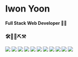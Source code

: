 # Iwon Yoon
#### Full Stack Web Developer 👩‍💻


### 🛠🔧🔨⛏⚒
![](https://img.shields.io/badge/JavaScript-F7DF1E?style=flat-square&logo=javascript&logoColor=white) ![]( https://img.shields.io/badge/HTML-E34F26?style=flat-square&logo=html5&logoColor=white) ![](https://img.shields.io/badge/CSS-1572B6?style=flat-square&logo=css3&logoColor=white) ![](https://img.shields.io/badge/Java-007396?style=flat-square&logo=java&logoColor=white) 
![](https://img.shields.io/badge/C-A8B9CC?style=flat-square&logo=c&logoColor=white) ![](https://img.shields.io/badge/C++-00599C?style=flat-square&logo=cplusplus&logoColor=white) ![](https://img.shields.io/badge/Python-3776AB?style=flat-square&logo=python&logoColor=white) ![](https://img.shields.io/badge/MySQL-4479A1?style=flat-square&logo=mysql&logoColor=white) ![](https://img.shields.io/badge/React-61DAFB?style=flat-square&logo=react&logoColor=white)
![](https://img.shields.io/badge/AWS-232F3E?style=flat-square&logo=amazon-aws&logoColor=white) ![](https://img.shields.io/badge/Node.js-339933?style=flat-square&logo=node.js&logoColor=white)
